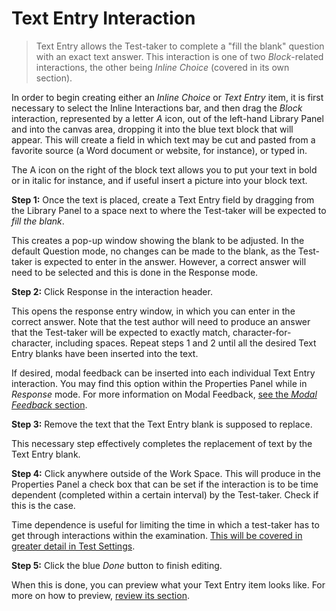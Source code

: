 <!--
    created_at: 2015-05-15
    authors:         
      - Ben Angel    
--> 

# Text Entry Interaction

>Text Entry allows the Test-taker to complete a "fill the blank" question with an exact text answer. This interaction is one of two *Block*-related interactions, the other being *Inline Choice* (covered in its own section). 

In order to begin creating either an *Inline Choice* or *Text Entry* item, it is first necessary to select the Inline Interactions bar, and then drag the *Block* interaction, represented by a letter *A* icon, out of the left-hand Library Panel and into the canvas area, dropping it into the blue text block that will appear. This will create a field in which text may be cut and pasted from a favorite source (a Word document or website, for instance), or typed in. 

The A icon on the right of the block text allows you to put your text in bold or in italic for instance, and if useful insert a picture into your block text.

**Step 1:** Once the text is placed, create a Text Entry field by dragging from the Library Panel to a space next to where the Test-taker will be expected to *fill the blank*.

This creates a pop-up window showing the blank to be adjusted. In the default Question mode, no changes can be made to the blank, as the Test-taker is expected to enter in the answer. However, a correct answer will need to be selected and this is done in the Response mode.

**Step 2:** Click Response in the interaction header.

This opens the response entry window, in which you can enter in the correct answer. Note that the test author will need to produce an answer that the Test-taker will be expected to exactly match, character-for-character, including spaces. Repeat steps 1 and 2 until all the desired Text Entry blanks have been inserted into the text.

If desired, modal feedback can be inserted into each individual Text Entry interaction. You may find this option within the Properties Panel while in *Response* mode. For more information on Modal Feedback, [see the *Modal Feedback* section](../items/modal-feedback.md).

**Step 3:** Remove the text that the Text Entry blank is supposed to replace.

This necessary step effectively completes the replacement of text by the Text Entry blank. 

**Step 4:** Click anywhere outside of the Work Space. This will produce in the Properties Panel a check box that can be set if the interaction is to be time dependent (completed within a certain interval) by the Test-taker. Check if this is the case.

Time dependence is useful for limiting the time in which a test-taker has to get through interactions within the examination. [This will be covered in greater detail in Test Settings](../tests/tests-settings.md). 

**Step 5:** Click the blue *Done* button to finish editing.

When this is done, you can preview what your Text Entry item looks like. For more on how to preview, [review its section](../items/preview.md).
